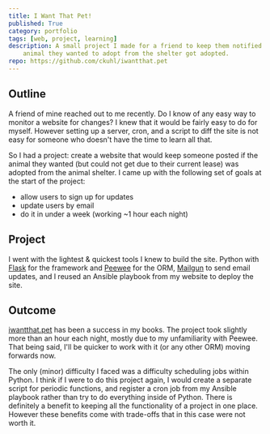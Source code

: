 ```yaml
---
title: I Want That Pet!
published: True
category: portfolio
tags: [web, project, learning]
description: A small project I made for a friend to keep them notified if the
    animal they wanted to adopt from the shelter got adopted.
repo: https://github.com/ckuhl/iwantthat.pet
---
```


## Outline

A friend of mine reached out to me recently. Do I know of any easy way to
monitor a website for changes? I knew that it would be fairly easy to do for
myself. However setting up a server, cron, and a script to diff the site is not
easy for someone who doesn't have the time to learn all that.

So I had a project: create a website that would keep someone posted if the
animal they wanted (but could not get due to their current lease) was
adopted from the animal shelter. I came up with the following set of goals at
the start of the project:

- allow users to sign up for updates
- update users by email
- do it in under a week (working ~1 hour each night)

## Project

I went with the lightest & quickest tools I knew to build the site. Python with
[Flask](http://flask.pocoo.org/) for the framework and
[Peewee](http://docs.peewee-orm.com/en/latest/) for the ORM,
[Mailgun](https://www.mailgun.com/) to send email updates,
and I reused an Ansible playbook from my website to deploy the site.

## Outcome

[iwantthat.pet](https://iwantthat.pet/) has been a success in my books.
The project took slightly more than an hour each night, mostly due to my
unfamiliarity with Peewee. That being said, I'll be quicker to work with it
(or any other ORM) moving forwards now.

The only (minor) difficulty I faced was a difficulty scheduling jobs within
Python. I think if I were to do this project again, I would create a separate
script for periodic functions, and register a cron job from my Ansible playbook
rather than try to do everything inside of Python. There is definitely a benefit
to keeping all the functionality of a project in one place. However these
benefits come with trade-offs that in this case were not worth it.

